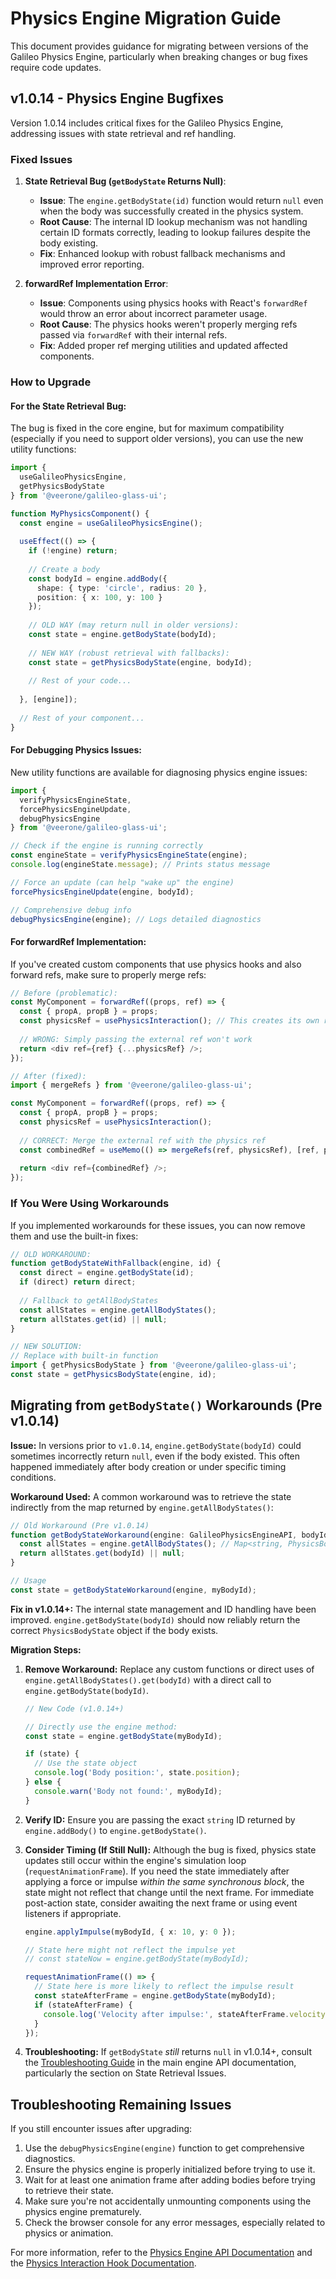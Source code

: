 # Physics Engine Migration Guide

This document provides guidance for migrating between versions of the Galileo Physics Engine, particularly when breaking changes or bug fixes require code updates.

## v1.0.14 - Physics Engine Bugfixes

Version 1.0.14 includes critical fixes for the Galileo Physics Engine, addressing issues with state retrieval and ref handling.

### Fixed Issues

1. **State Retrieval Bug (`getBodyState` Returns Null)**:
   - **Issue**: The `engine.getBodyState(id)` function would return `null` even when the body was successfully created in the physics system.
   - **Root Cause**: The internal ID lookup mechanism was not handling certain ID formats correctly, leading to lookup failures despite the body existing.
   - **Fix**: Enhanced lookup with robust fallback mechanisms and improved error reporting.

2. **forwardRef Implementation Error**:
   - **Issue**: Components using physics hooks with React's `forwardRef` would throw an error about incorrect parameter usage.
   - **Root Cause**: The physics hooks weren't properly merging refs passed via `forwardRef` with their internal refs.
   - **Fix**: Added proper ref merging utilities and updated affected components.

### How to Upgrade

#### For the State Retrieval Bug:

The bug is fixed in the core engine, but for maximum compatibility (especially if you need to support older versions), you can use the new utility functions:

```typescript
import { 
  useGalileoPhysicsEngine,
  getPhysicsBodyState 
} from '@veerone/galileo-glass-ui';

function MyPhysicsComponent() {
  const engine = useGalileoPhysicsEngine();
  
  useEffect(() => {
    if (!engine) return;
    
    // Create a body
    const bodyId = engine.addBody({
      shape: { type: 'circle', radius: 20 },
      position: { x: 100, y: 100 }
    });
    
    // OLD WAY (may return null in older versions):
    const state = engine.getBodyState(bodyId);
    
    // NEW WAY (robust retrieval with fallbacks):
    const state = getPhysicsBodyState(engine, bodyId);
    
    // Rest of your code...
    
  }, [engine]);
  
  // Rest of your component...
}
```

#### For Debugging Physics Issues:

New utility functions are available for diagnosing physics engine issues:

```typescript
import { 
  verifyPhysicsEngineState, 
  forcePhysicsEngineUpdate,
  debugPhysicsEngine 
} from '@veerone/galileo-glass-ui';

// Check if the engine is running correctly
const engineState = verifyPhysicsEngineState(engine);
console.log(engineState.message); // Prints status message

// Force an update (can help "wake up" the engine)
forcePhysicsEngineUpdate(engine, bodyId);

// Comprehensive debug info
debugPhysicsEngine(engine); // Logs detailed diagnostics
```

#### For forwardRef Implementation:

If you've created custom components that use physics hooks and also forward refs, make sure to properly merge refs:

```typescript
// Before (problematic):
const MyComponent = forwardRef((props, ref) => {
  const { propA, propB } = props;
  const physicsRef = usePhysicsInteraction(); // This creates its own ref
  
  // WRONG: Simply passing the external ref won't work
  return <div ref={ref} {...physicsRef} />;
});

// After (fixed):
import { mergeRefs } from '@veerone/galileo-glass-ui';

const MyComponent = forwardRef((props, ref) => {
  const { propA, propB } = props;
  const physicsRef = usePhysicsInteraction();
  
  // CORRECT: Merge the external ref with the physics ref
  const combinedRef = useMemo(() => mergeRefs(ref, physicsRef), [ref, physicsRef]);
  
  return <div ref={combinedRef} />;
});
```

### If You Were Using Workarounds

If you implemented workarounds for these issues, you can now remove them and use the built-in fixes:

```typescript
// OLD WORKAROUND:
function getBodyStateWithFallback(engine, id) {
  const direct = engine.getBodyState(id);
  if (direct) return direct;
  
  // Fallback to getAllBodyStates
  const allStates = engine.getAllBodyStates();
  return allStates.get(id) || null;
}

// NEW SOLUTION:
// Replace with built-in function
import { getPhysicsBodyState } from '@veerone/galileo-glass-ui';
const state = getPhysicsBodyState(engine, id);
```

## Migrating from `getBodyState()` Workarounds (Pre v1.0.14)

**Issue:** In versions prior to `v1.0.14`, `engine.getBodyState(bodyId)` could sometimes incorrectly return `null`, even if the body existed. This often happened immediately after body creation or under specific timing conditions.

**Workaround Used:** A common workaround was to retrieve the state indirectly from the map returned by `engine.getAllBodyStates()`:

```typescript
// Old Workaround (Pre v1.0.14)
function getBodyStateWorkaround(engine: GalileoPhysicsEngineAPI, bodyId: string): PhysicsBodyState | null {
  const allStates = engine.getAllBodyStates(); // Map<string, PhysicsBodyState>
  return allStates.get(bodyId) || null;
}

// Usage
const state = getBodyStateWorkaround(engine, myBodyId);
```

**Fix in v1.0.14+:** The internal state management and ID handling have been improved. `engine.getBodyState(bodyId)` should now reliably return the correct `PhysicsBodyState` object if the body exists.

**Migration Steps:**

1.  **Remove Workaround:** Replace any custom functions or direct uses of `engine.getAllBodyStates().get(bodyId)` with a direct call to `engine.getBodyState(bodyId)`.

    ```typescript
    // New Code (v1.0.14+)

    // Directly use the engine method:
    const state = engine.getBodyState(myBodyId);

    if (state) {
      // Use the state object
      console.log('Body position:', state.position);
    } else {
      console.warn('Body not found:', myBodyId);
    }
    ```

2.  **Verify ID:** Ensure you are passing the exact `string` ID returned by `engine.addBody()` to `engine.getBodyState()`.

3.  **Consider Timing (If Still Null):** Although the bug is fixed, physics state updates still occur within the engine's simulation loop (`requestAnimationFrame`). If you need the state immediately after applying a force or impulse *within the same synchronous block*, the state might not reflect that change until the next frame. For immediate post-action state, consider awaiting the next frame or using event listeners if appropriate.

    ```typescript
    engine.applyImpulse(myBodyId, { x: 10, y: 0 });

    // State here might not reflect the impulse yet
    // const stateNow = engine.getBodyState(myBodyId);

    requestAnimationFrame(() => {
      // State here is more likely to reflect the impulse result
      const stateAfterFrame = engine.getBodyState(myBodyId);
      if (stateAfterFrame) {
        console.log('Velocity after impulse:', stateAfterFrame.velocity);
      }
    });
    ```

4.  **Troubleshooting:** If `getBodyState` *still* returns `null` in v1.0.14+, consult the [Troubleshooting Guide](./engine-api.md#troubleshooting-guide) in the main engine API documentation, particularly the section on State Retrieval Issues.

## Troubleshooting Remaining Issues

If you still encounter issues after upgrading:

1. Use the `debugPhysicsEngine(engine)` function to get comprehensive diagnostics.
2. Ensure the physics engine is properly initialized before trying to use it.
3. Wait for at least one animation frame after adding bodies before trying to retrieve their state.
4. Make sure you're not accidentally unmounting components using the physics engine prematurely.
5. Check the browser console for any error messages, especially related to physics or animation.

For more information, refer to the [Physics Engine API Documentation](./engine-api.md) and the [Physics Interaction Hook Documentation](../hooks/physics-interaction.md). 
